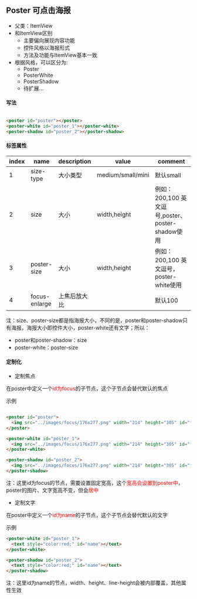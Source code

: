 ## Poster 可点击海报

* 父类：ItemView
* 和ItemView区别
    * 主要偏向展现内容功能
    * 控件风格以海报形式
    * 方法及功能与ItemView基本一致
* 根据风格，可以区分为:
    * Poster
    * PosterWhite
    * PosterShadow
    * 待扩展...

#### 写法

````html

<poster id="poster"></poster>
<poster-white id="poster_1"></poster-white>
<poster-shadow id="poster_2"></poster-shadow>
````

#### 标签属性

| index | name          | description | value             | comment                                |
|-------|---------------|-------------|-------------------|----------------------------------------|
| 1     | size-type     | 大小类型        | medium/small/mini | 默认small                                |
| 2     | size          | 大小          | width,height      | 例如：200,100 英文逗号,poster、poster-shadow使用 |
| 3     | poster-size   | 大小          | width,height      | 例如：200,100 英文逗号，poster-white使用         |
| 4     | focus-enlarge | 上焦后放大比      |                   | 默认100                                  |

注：size、poster-size都是指海报大小，不同的是，poster和poster-shadow只有海报，海报大小即控件大小，poster-white还有文字；所以：
  * poster和poster-shadow：size
  * poster-white：poster-size


#### 定制化

* 定制焦点

在poster中定义一个<span style="color:red;">id为focus</span>的子节点，这个子节点会替代默认的焦点

示例
```html

<poster id="poster">
  <img src="../images/focus/176x277.png" width="214" height="305" id="focus">
</poster>

<poster-white id="poster_1">
  <img src="../images/focus/176x277.png" width="214" height="305" id="focus">
</poster-white>

<poster-shadow id="poster_2">
  <img src="../images/focus/176x277.png" width="214" height="305" id="focus">
</poster-shadow>
```

注：这里id为focus的节点，需要设置固定宽高，这个<span style="color:red;">宽高会设置到poster中</span>，poster的图片、文字宽高不变，但会<span style="color:red;">居中</span>

* 定制文字

在poster中定义一个<span style="color:red;">id为name</span>的子节点，这个子节点会替代默认的文字

示例
```html
<poster-white id="poster_1">
  <text style="color:red;" id="name"></text>
</poster-white>

<poster-shadow id="poster_2">
  <text style="color:red;" id="name"></text>
</poster-shadow>
```

注：这里id为name的节点，width、height、line-height会被内部覆盖，其他属性生效